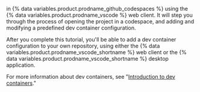 in {% data variables.product.prodname_github_codespaces %} using the {% data variables.product.prodname_vscode %} web client. It will step you through the process of opening the project in a codespace, and adding and modifying a predefined dev container configuration.

After you complete this tutorial, you'll be able to add a dev container configuration to your own repository, using either the {% data variables.product.prodname_vscode_shortname %} web client or the {% data variables.product.prodname_vscode_shortname %} desktop application.

For more information about dev containers, see "[Introduction to dev containers](/codespaces/setting-up-your-project-for-codespaces/adding-a-dev-container-configuration/introduction-to-dev-containers)."
